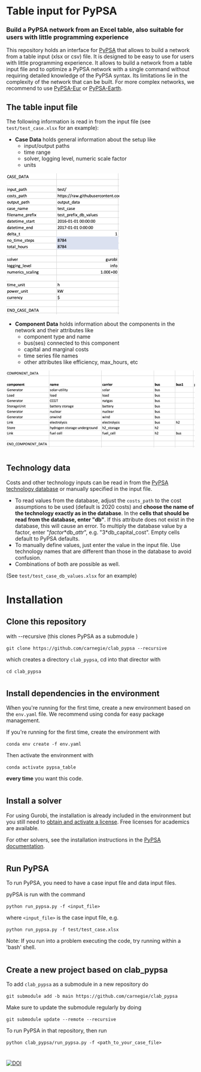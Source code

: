 # Table input for PyPSA

### Build a PyPSA network from an Excel table, also suitable for users with little programming experience

This repository holds an interface for [PyPSA](https://github.com/PyPSA/pypsa) that allows to build a network from a table input (xlsx or csv) file. It is designed to be easy to use for users with little programming experience. It allows to build a network from a table input file and to optimize a PyPSA network with a single command without requiring detailed knowledge of the PyPSA syntax. Its limitations lie in the complexity of the network that can be built. For more complex networks, we recommend to use [PyPSA-Eur](https://github.com/PyPSA/pypsa-eur) or [PyPSA-Earth](https://github.com/pypsa-meets-earth/pypsa-earth).


## The table input file
The following information is read in from the input file (see `test/test_case.xlsx` for an example):
- **Case Data** holds general information about the setup like
    - input/output paths
    - time range
    - solver, logging level, numeric scale factor
    - units

![case_data](test/case_data.png)

- **Component Data** holds information about the components in the network and their attributes like
    - component type and name
    - bus(ses) connected to this component
    - capital and marginal costs
    - time series file names
    - other attributes like efficiency, max_hours, etc 

![case_data](test/component_data.png)

#
## Technology data

Costs and other technology inputs can be read in from the [PyPSA technology database](https://github.com/PyPSA/technology-data) or manually specified in the input file.
- To read values from the database, adjust the `costs_path` to the cost assumptions to be used (default is 2020 costs) and **choose the name of the technology exactly as in the database**. In the **cells that should be read from the database, enter "db"**. If this attribute does not exist in the database, this will cause an error. To multiply the database value by a factor, enter "*factor*\*db_*attr*", e.g. "3\*db_capital_cost". Empty cells default to PyPSA defaults.
- To manually define values, just enter the value in the input file. Use technology names that are different than those in the database to avoid confusion.
- Combinations of both are possible as well.

(See `test/test_case_db_values.xlsx` for an example)


#

# Installation

## Clone this repository 

with --recursive (this clones PyPSA as a submodule )

```git clone https://github.com/carnegie/clab_pypsa --recursive```

which creates a directory `clab_pypsa`, cd into that director with

```cd clab_pypsa``` 

#
## Install dependencies in the environment

When you're running for the first time, create a new environment based on the `env.yaml` file. We recommend using conda for easy package management.

If you're running for the first time, create the environment with

```conda env create -f env.yaml```

Then activate the environment with

```conda activate pypsa_table```

**every time** you want this code.

#
## Install a solver

For using Gurobi, the installation is already included in the environment but you still need to [obtain and activate a license](https://www.gurobi.com/documentation/9.5/quickstart_windows/retrieving_and_setting_up_.html). Free licenses for academics are available.

For other solvers, see the installation instructions in the [PyPSA documentation](https://pypsa.readthedocs.io/en/latest/installation.html).

#
## Run PyPSA

To run PyPSA, you need to have a case input file and data input files.

pyPSA is run with the command

```python run_pypsa.py -f <input_file>```

where `<input_file>` is the case input file, e.g.

```python run_pypsa.py -f test/test_case.xlsx``` 

Note: If you run into a problem executing the code, try running within a 'bash' shell. 

#
#
## Create a new project based on clab_pypsa

To add `clab_pypsa` as a submodule in a new repository do

```git submodule add -b main https://github.com/carnegie/clab_pypsa```

Make sure to update the submodule regularly by doing

```git submodule update --remote --recursive```

To run PyPSA in that repository, then run

```python clab_pypsa/run_pypsa.py -f <path_to_your_case_file>```


#

[![DOI](https://www.zenodo.org/badge/DOI/10.5281/zenodo.10085173.svg)](https://www.doi.org/10.5281/zenodo.10085173)


